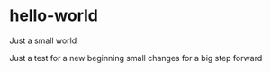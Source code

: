 # hello-world
Just a small world

Just a test for a new beginning 
small changes for a big step forward
